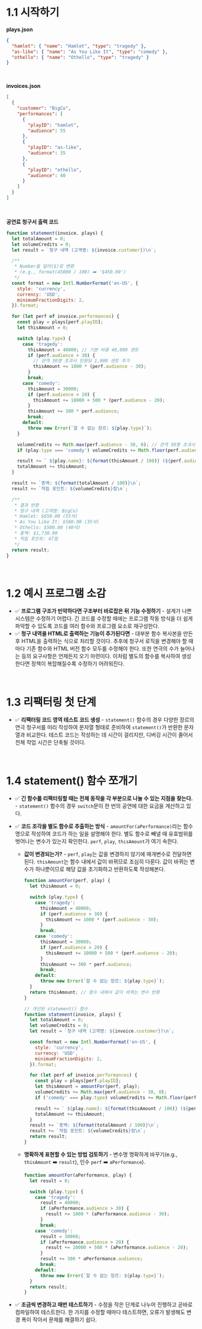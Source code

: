 # 1.1 시작하기

**plays.json**

```json
{
  "hamlet": { "name": "Hamlet", "type": "tragedy" },
  "as-like": { "name": "As You Like It", "type": "comedy" },
  "othello": { "name": "Othello", "type": "tragedy" }
}
```

<br />

**invoices.json**

```json
[
  {
    "customer": "BigCo",
    "performances": [
      {
        "playID": "hamlet",
        "audience": 55
      },
      {
        "playID": "as-like",
        "audience": 35
      },
      {
        "playID": "othello",
        "audience": 40
      }
    ]
  }
]
```

<br />

**공연료 청구서 출력 코드**

```javascript
function statement(invoice, plays) {
  let totalAmount = 0;
  let volumeCredits = 0;
  let result = `청구 내역 (고객명: ${invoice.customer})\n`;

  /**
   * Number을 달러($)로 변환
   * (e.g., format(45000 / 100) ➡️ '$450.00')
   */
  const format = new Intl.NumberFormat('en-US', {
    style: 'currency',
    currency: 'USD',
    minimumFractionDigits: 2,
  }).format;

  for (let perf of invoice.performances) {
    const play = plays[perf.playID];
    let thisAmount = 0;

    switch (play.type) {
      case 'tragedy':
        thisAmount = 40000; // 기본 비용 40,000 센트
        if (perf.audience > 30) {
          // 관객 30명 초과시 인원당 1,000 센트 추가
          thisAmount += 1000 * (perf.audience - 30);
        }
        break;
      case 'comedy':
        thisAmount = 30000;
        if (perf.audience > 20) {
          thisAmount += 10000 + 500 * (perf.audience - 20);
        }
        thisAmount += 300 * perf.audience;
        break;
      default:
        throw new Error(`알 수 없는 장르: ${play.type}`);
    }

    volumeCredits += Math.max(perf.audience - 30, 0); // 관객 30명 초과시 1명당 1점
    if (play.type === 'comedy') volumeCredits += Math.floor(perf.audience / 5); // 코미디 관객은 5명당 1점 추가 포인트

    result += ` ${play.name}: ${format(thisAmount / 100)} (${perf.audience}석)\n`;
    totalAmount += thisAmount;
  }

  result += `총액: ${format(totalAmount / 100)}\n`;
  result += `적립 포인트: ${volumeCredits}점\n`;

  /**
   * 결과 반환
   * 청구 내역 (고객명: BigCo)
   * Hamlet: $650.00 (55석)
   * As You Like It: $580.00 (35석)
   * Othello: $500.00 (40석)
   * 총액: $1,730.00
   * 적립 포인트: 47점
   */
  return result;
}
```

<br />

# 1.2 예시 프로그램 소감

- ✅ **프로그램 구조가 빈약하다면 구조부터 바로잡은 뒤 기능 수정하기** - 설계가 나쁜 시스템은 수정하기 어렵다. 긴 코드를 수정할 때에는 프로그램 작동 방식을 더 쉽게 파악할 수 있도록 코드를 여러 함수와 프로그램 요소로 재구성한다.
- ✅ **청구 내역을 HTML로 출력하는 기능이 추가된다면** - 대부분 함수 복사본을 만든 후 HTML을 출력하는 식으로 처리할 것이다. 추후에 청구서 로직을 변경해야 할 때마다 기존 함수와 HTML 버전 함수 모두를 수정해야 한다. 또한 연극의 수가 늘어나는 등의 요구사항은 언제든지 오기 마련이다. 이처럼 별도의 함수를 복사하여 생성한다면 정책이 복잡해질수록 수정하기 어려워진다.

<br />

# 1.3 리팩터링 첫 단계

- ✅ **리팩터링 코드 영역 테스트 코드 생성** - `statement()` 함수의 경우 다양한 장르의 연극 청구서를 미리 작성하여 문자열 형태로 준비하여 `statement()`가 반환한 문자열과 비교한다. 테스트 코드는 작성하는 데 시간이 걸리지만, 디버깅 시간이 줄어서 전체 작업 시간은 단축될 것이다.

<br />

# 1.4 statement() 함수 쪼개기

- ✅ **긴 함수를 리팩터링할 때는 전체 동작을 각 부분으로 나눌 수 있는 지점을 찾는다.** - `statement()` 함수의 경우 `switch`문이 한 번의 공연에 대한 요금을 계산하고 있다.
- ✅ **코드 조각을 별도 함수로 추출하는 방식** - `amountFor(aPerformance)`라는 함수명으로 작성하여 코드가 하는 일을 설명해야 한다. 별도 함수로 빼낼 때 유효범위를 벗어나는 변수가 있는지 확인한다. `perf`, `play`, `thisAmount`가 여기 속한다.

  - **값이 변경되는가?** - `perf`, `play`는 값을 변경하지 않기에 매개변수로 전달하면 된다. `thisAmount`는 함수 내에서 값이 바뀌므로 조심히 다룬다. 값이 바뀌는 변수가 하나뿐이므로 해당 값을 초기화하고 반환하도록 작성해본다.

    ```javascript
    function amountFor(perf, play) {
      let thisAmount = 0;

      switch (play.type) {
        case 'tragedy':
          thisAmount = 40000;
          if (perf.audience > 30) {
            thisAmount += 1000 * (perf.audience - 30);
          }
          break;
        case 'comedy':
          thisAmount = 30000;
          if (perf.audience > 20) {
            thisAmount += 10000 + 500 * (perf.audience - 20);
          }
          thisAmount += 300 * perf.audience;
          break;
        default:
          throw new Error(`알 수 없는 장르: ${play.type}`);
      }
      return thisAmount; // 함수 내에서 값이 바뀌는 변수 반환
    }
    ```

    ```javascript
    // 개선된 statement() 함수
    function statement(invoice, plays) {
      let totalAmount = 0;
      let volumeCredits = 0;
      let result = `청구 내역 (고객명: ${invoice.customer})\n`;

      const format = new Intl.NumberFormat('en-US', {
        style: 'currency',
        currency: 'USD',
        minimumFractionDigits: 2,
      }).format;

      for (let perf of invoice.performances) {
        const play = plays[perf.playID];
        let thisAmount = amountFor(perf, play);
        volumeCredits += Math.max(perf.audience - 30, 0);
        if ('comedy' === play.type) volumeCredits += Math.floor(perf.audience / 5);

        result += ` ${play.name}: ${format(thisAmount / 100)} (${perf.audience}석)\n`;
        totalAmount += thisAmount;
      }
      result += `총액: ${format(totalAmount / 100)}\n`;
      result += `적립 포인트: ${volumeCredits}점\n`;
      return result;
    }
    ```

  - **명확하게 표현할 수 있는 방법 검토하기** - 변수명 명확하게 바꾸기(e.g., `thisAmount` ➡️ `result`), 인수 `perf` ➡️ `aPerformance`).

    ```javascript
    function amountFor(aPerformance, play) {
      let result = 0;

      switch (play.type) {
        case 'tragedy':
          result = 40000;
          if (aPerformance.audience > 30) {
            result += 1000 * (aPerformance.audience - 30);
          }
          break;
        case 'comedy':
          result = 30000;
          if (aPerformance.audience > 20) {
            result += 10000 + 500 * (aPerformance.audience - 20);
          }
          result += 300 * aPerformance.audience;
          break;
        default:
          throw new Error(`알 수 없는 장르: ${play.type}`);
      }
      return result;
    }
    ```

- ✅ **조금씩 변경하고 매번 테스트하기** - 수정을 작은 단계로 나누어 진행하고 곧바로 컴파일하여 테스트한다. 한 가지를 수정할 때마다 테스트하면, 오류가 발생해도 변경 폭이 작아서 문제를 해결하기 쉽다.
